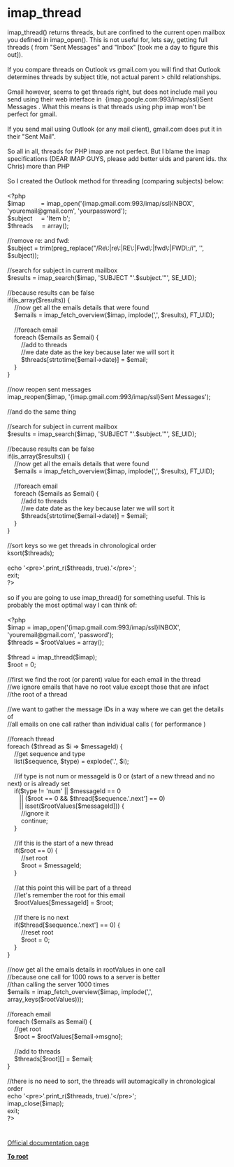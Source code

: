 # imap_thread




<div class="phpcode"><span class="html">
imap_thread() returns threads, but are confined to the current open mailbox you defined in imap_open(). This is not useful for, lets say, getting full threads ( from &quot;Sent Messages&quot; and &quot;Inbox&quot; [took me a day to figure this out]). 
<br>
<br>If you compare threads on Outlook vs gmail.com you will find that Outlook determines threads by subject title, not actual parent &gt; child relationships. 
<br>
<br>Gmail however, seems to get threads right, but does not include mail you send using their web interface in&#xA0; {imap.google.com:993/imap/ssl}Sent Messages . What this means is that threads using php imap won&apos;t be perfect for gmail.
<br>
<br>If you send mail using Outlook (or any mail client), gmail.com does put it in their &quot;Sent Mail&quot;.
<br>
<br>So all in all, threads for PHP imap are not perfect. But I blame the imap specifications (DEAR IMAP GUYS, please add better uids and parent ids. thx Chris) more than PHP
<br>
<br>So I created the Outlook method for threading (comparing subjects) below:
<br>
<br><span class="default">&lt;?php 
<br>$imap&#xA0; &#xA0; &#xA0; &#xA0;&#xA0; </span><span class="keyword">= </span><span class="default">imap_open</span><span class="keyword">(</span><span class="string">&apos;{imap.gmail.com:993/imap/ssl}INBOX&apos;</span><span class="keyword">, </span><span class="string">&apos;youremail@gmail.com&apos;</span><span class="keyword">, </span><span class="string">&apos;yourpassword&apos;</span><span class="keyword">);
<br></span><span class="default">$subject&#xA0; &#xA0;&#xA0; </span><span class="keyword">= </span><span class="string">&apos;Item b&apos;</span><span class="keyword">;
<br></span><span class="default">$threads&#xA0; &#xA0;&#xA0; </span><span class="keyword">= array();
<br>
<br></span><span class="comment">//remove re: and fwd:
<br></span><span class="default">$subject </span><span class="keyword">= </span><span class="default">trim</span><span class="keyword">(</span><span class="default">preg_replace</span><span class="keyword">(</span><span class="string">&quot;/Re\:|re\:|RE\:|Fwd\:|fwd\:|FWD\:/i&quot;</span><span class="keyword">, </span><span class="string">&apos;&apos;</span><span class="keyword">, </span><span class="default">$subject</span><span class="keyword">));
<br>
<br></span><span class="comment">//search for subject in current mailbox
<br></span><span class="default">$results </span><span class="keyword">= </span><span class="default">imap_search</span><span class="keyword">(</span><span class="default">$imap</span><span class="keyword">, </span><span class="string">&apos;SUBJECT &quot;&apos;</span><span class="keyword">.</span><span class="default">$subject</span><span class="keyword">.</span><span class="string">&apos;&quot;&apos;</span><span class="keyword">, </span><span class="default">SE_UID</span><span class="keyword">);
<br>
<br></span><span class="comment">//because results can be false
<br></span><span class="keyword">if(</span><span class="default">is_array</span><span class="keyword">(</span><span class="default">$results</span><span class="keyword">)) {
<br>&#xA0; &#xA0; </span><span class="comment">//now get all the emails details that were found 
<br>&#xA0; &#xA0; </span><span class="default">$emails </span><span class="keyword">= </span><span class="default">imap_fetch_overview</span><span class="keyword">(</span><span class="default">$imap</span><span class="keyword">, </span><span class="default">implode</span><span class="keyword">(</span><span class="string">&apos;,&apos;</span><span class="keyword">, </span><span class="default">$results</span><span class="keyword">), </span><span class="default">FT_UID</span><span class="keyword">);
<br>&#xA0; &#xA0; 
<br>&#xA0; &#xA0; </span><span class="comment">//foreach email 
<br>&#xA0; &#xA0; </span><span class="keyword">foreach (</span><span class="default">$emails </span><span class="keyword">as </span><span class="default">$email</span><span class="keyword">) {
<br>&#xA0; &#xA0; &#xA0; &#xA0; </span><span class="comment">//add to threads
<br>&#xA0; &#xA0; &#xA0; &#xA0; //we date date as the key because later we will sort it
<br>&#xA0; &#xA0; &#xA0; &#xA0; </span><span class="default">$threads</span><span class="keyword">[</span><span class="default">strtotime</span><span class="keyword">(</span><span class="default">$email</span><span class="keyword">-&gt;</span><span class="default">date</span><span class="keyword">)] = </span><span class="default">$email</span><span class="keyword">;
<br>&#xA0; &#xA0; }&#xA0; &#xA0; 
<br>}
<br>
<br></span><span class="comment">//now reopen sent messages
<br></span><span class="default">imap_reopen</span><span class="keyword">(</span><span class="default">$imap</span><span class="keyword">, </span><span class="string">&apos;{imap.gmail.com:993/imap/ssl}Sent Messages&apos;</span><span class="keyword">);
<br>
<br></span><span class="comment">//and do the same thing
<br>
<br>//search for subject in current mailbox
<br></span><span class="default">$results </span><span class="keyword">= </span><span class="default">imap_search</span><span class="keyword">(</span><span class="default">$imap</span><span class="keyword">, </span><span class="string">&apos;SUBJECT &quot;&apos;</span><span class="keyword">.</span><span class="default">$subject</span><span class="keyword">.</span><span class="string">&apos;&quot;&apos;</span><span class="keyword">, </span><span class="default">SE_UID</span><span class="keyword">);
<br>
<br></span><span class="comment">//because results can be false
<br></span><span class="keyword">if(</span><span class="default">is_array</span><span class="keyword">(</span><span class="default">$results</span><span class="keyword">)) {
<br>&#xA0; &#xA0; </span><span class="comment">//now get all the emails details that were found 
<br>&#xA0; &#xA0; </span><span class="default">$emails </span><span class="keyword">= </span><span class="default">imap_fetch_overview</span><span class="keyword">(</span><span class="default">$imap</span><span class="keyword">, </span><span class="default">implode</span><span class="keyword">(</span><span class="string">&apos;,&apos;</span><span class="keyword">, </span><span class="default">$results</span><span class="keyword">), </span><span class="default">FT_UID</span><span class="keyword">);
<br>&#xA0; &#xA0; 
<br>&#xA0; &#xA0; </span><span class="comment">//foreach email 
<br>&#xA0; &#xA0; </span><span class="keyword">foreach (</span><span class="default">$emails </span><span class="keyword">as </span><span class="default">$email</span><span class="keyword">) {
<br>&#xA0; &#xA0; &#xA0; &#xA0; </span><span class="comment">//add to threads
<br>&#xA0; &#xA0; &#xA0; &#xA0; //we date date as the key because later we will sort it
<br>&#xA0; &#xA0; &#xA0; &#xA0; </span><span class="default">$threads</span><span class="keyword">[</span><span class="default">strtotime</span><span class="keyword">(</span><span class="default">$email</span><span class="keyword">-&gt;</span><span class="default">date</span><span class="keyword">)] = </span><span class="default">$email</span><span class="keyword">;
<br>&#xA0; &#xA0; }&#xA0; &#xA0; 
<br>}
<br>
<br></span><span class="comment">//sort keys so we get threads in chronological order 
<br></span><span class="default">ksort</span><span class="keyword">(</span><span class="default">$threads</span><span class="keyword">);
<br>
<br>echo </span><span class="string">&apos;&lt;pre&gt;&apos;</span><span class="keyword">.</span><span class="default">print_r</span><span class="keyword">(</span><span class="default">$threads</span><span class="keyword">, </span><span class="default">true</span><span class="keyword">).</span><span class="string">&apos;&lt;/pre&gt;&apos;</span><span class="keyword">;
<br>exit;
<br></span><span class="default">?&gt;
<br></span>
<br>so if you are going to use imap_thread() for something useful. This is probably the most optimal way I can think of:
<br>
<br><span class="default">&lt;?php 
<br>$imap </span><span class="keyword">= </span><span class="default">imap_open</span><span class="keyword">(</span><span class="string">&apos;{imap.gmail.com:993/imap/ssl}INBOX&apos;</span><span class="keyword">, </span><span class="string">&apos;youremail@gmail.com&apos;</span><span class="keyword">, </span><span class="string">&apos;password&apos;</span><span class="keyword">);
<br></span><span class="default">$threads </span><span class="keyword">= </span><span class="default">$rootValues </span><span class="keyword">= array();
<br>
<br></span><span class="default">$thread </span><span class="keyword">= </span><span class="default">imap_thread</span><span class="keyword">(</span><span class="default">$imap</span><span class="keyword">);
<br></span><span class="default">$root </span><span class="keyword">= </span><span class="default">0</span><span class="keyword">;
<br>
<br></span><span class="comment">//first we find the root (or parent) value for each email in the thread
<br>//we ignore emails that have no root value except those that are infact
<br>//the root of a thread
<br>
<br>//we want to gather the message IDs in a way where we can get the details of
<br>//all emails on one call rather than individual calls ( for performance )
<br>
<br>//foreach thread
<br></span><span class="keyword">foreach (</span><span class="default">$thread </span><span class="keyword">as </span><span class="default">$i </span><span class="keyword">=&gt; </span><span class="default">$messageId</span><span class="keyword">) {
<br>&#xA0; &#xA0; </span><span class="comment">//get sequence and type
<br>&#xA0; &#xA0; </span><span class="keyword">list(</span><span class="default">$sequence</span><span class="keyword">, </span><span class="default">$type</span><span class="keyword">) = </span><span class="default">explode</span><span class="keyword">(</span><span class="string">&apos;.&apos;</span><span class="keyword">, </span><span class="default">$i</span><span class="keyword">);
<br>&#xA0; &#xA0; 
<br>&#xA0; &#xA0; </span><span class="comment">//if type is not num or messageId is 0 or (start of a new thread and no next) or is already set 
<br>&#xA0; &#xA0; </span><span class="keyword">if(</span><span class="default">$type </span><span class="keyword">!= </span><span class="string">&apos;num&apos; </span><span class="keyword">|| </span><span class="default">$messageId </span><span class="keyword">== </span><span class="default">0 
<br>&#xA0; &#xA0; &#xA0;&#xA0; </span><span class="keyword">|| (</span><span class="default">$root </span><span class="keyword">== </span><span class="default">0 </span><span class="keyword">&amp;&amp; </span><span class="default">$thread</span><span class="keyword">[</span><span class="default">$sequence</span><span class="keyword">.</span><span class="string">&apos;.next&apos;</span><span class="keyword">] == </span><span class="default">0</span><span class="keyword">)
<br>&#xA0; &#xA0; &#xA0;&#xA0; || isset(</span><span class="default">$rootValues</span><span class="keyword">[</span><span class="default">$messageId</span><span class="keyword">])) {
<br>&#xA0; &#xA0; &#xA0; &#xA0; </span><span class="comment">//ignore it
<br>&#xA0; &#xA0; &#xA0; &#xA0; </span><span class="keyword">continue;
<br>&#xA0; &#xA0; }
<br>&#xA0; &#xA0; 
<br>&#xA0; &#xA0; </span><span class="comment">//if this is the start of a new thread
<br>&#xA0; &#xA0; </span><span class="keyword">if(</span><span class="default">$root </span><span class="keyword">== </span><span class="default">0</span><span class="keyword">) {
<br>&#xA0; &#xA0; &#xA0; &#xA0; </span><span class="comment">//set root
<br>&#xA0; &#xA0; &#xA0; &#xA0; </span><span class="default">$root </span><span class="keyword">= </span><span class="default">$messageId</span><span class="keyword">;
<br>&#xA0; &#xA0; }
<br>&#xA0; &#xA0; 
<br>&#xA0; &#xA0; </span><span class="comment">//at this point this will be part of a thread
<br>&#xA0; &#xA0; //let&apos;s remember the root for this email
<br>&#xA0; &#xA0; </span><span class="default">$rootValues</span><span class="keyword">[</span><span class="default">$messageId</span><span class="keyword">] = </span><span class="default">$root</span><span class="keyword">;
<br>&#xA0; &#xA0; 
<br>&#xA0; &#xA0; </span><span class="comment">//if there is no next
<br>&#xA0; &#xA0; </span><span class="keyword">if(</span><span class="default">$thread</span><span class="keyword">[</span><span class="default">$sequence</span><span class="keyword">.</span><span class="string">&apos;.next&apos;</span><span class="keyword">] == </span><span class="default">0</span><span class="keyword">) {
<br>&#xA0; &#xA0; &#xA0; &#xA0; </span><span class="comment">//reset root
<br>&#xA0; &#xA0; &#xA0; &#xA0; </span><span class="default">$root </span><span class="keyword">= </span><span class="default">0</span><span class="keyword">;
<br>&#xA0; &#xA0; }
<br>}
<br>
<br></span><span class="comment">//now get all the emails details in rootValues in one call
<br>//because one call for 1000 rows to a server is better 
<br>//than calling the server 1000 times&#xA0; 
<br></span><span class="default">$emails </span><span class="keyword">= </span><span class="default">imap_fetch_overview</span><span class="keyword">(</span><span class="default">$imap</span><span class="keyword">, </span><span class="default">implode</span><span class="keyword">(</span><span class="string">&apos;,&apos;</span><span class="keyword">, </span><span class="default">array_keys</span><span class="keyword">(</span><span class="default">$rootValues</span><span class="keyword">)));
<br>
<br></span><span class="comment">//foreach email 
<br></span><span class="keyword">foreach (</span><span class="default">$emails </span><span class="keyword">as </span><span class="default">$email</span><span class="keyword">) {
<br>&#xA0; &#xA0; </span><span class="comment">//get root
<br>&#xA0; &#xA0; </span><span class="default">$root </span><span class="keyword">= </span><span class="default">$rootValues</span><span class="keyword">[</span><span class="default">$email</span><span class="keyword">-&gt;</span><span class="default">msgno</span><span class="keyword">];
<br>&#xA0; &#xA0; 
<br>&#xA0; &#xA0; </span><span class="comment">//add to threads
<br>&#xA0; &#xA0; </span><span class="default">$threads</span><span class="keyword">[</span><span class="default">$root</span><span class="keyword">][] = </span><span class="default">$email</span><span class="keyword">;
<br>}&#xA0; &#xA0; 
<br>
<br></span><span class="comment">//there is no need to sort, the threads will automagically in chronological order
<br></span><span class="keyword">echo </span><span class="string">&apos;&lt;pre&gt;&apos;</span><span class="keyword">.</span><span class="default">print_r</span><span class="keyword">(</span><span class="default">$threads</span><span class="keyword">, </span><span class="default">true</span><span class="keyword">).</span><span class="string">&apos;&lt;/pre&gt;&apos;</span><span class="keyword">;
<br></span><span class="default">imap_close</span><span class="keyword">(</span><span class="default">$imap</span><span class="keyword">);
<br>exit;
<br></span><span class="default">?&gt;</span>
</span>
</div>
  

#

[Official documentation page](https://www.php.net/manual/en/function.imap-thread.php)

**[To root](/README.md)**